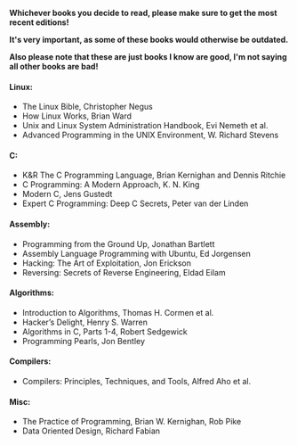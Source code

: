 **Whichever books you decide to read, please make sure to get the most recent editions!**

**It's very important, as some of these books would otherwise be outdated.**

**Also please note that these are just books I know are good, I'm not saying all other books are bad!**

#### Linux:
- The Linux Bible, Christopher Negus
- How Linux Works, Brian Ward
- Unix and Linux System Administration Handbook, Evi Nemeth et al.
- Advanced Programming in the UNIX Environment, W. Richard Stevens

#### C:
- K&R The C Programming Language,  Brian Kernighan and Dennis Ritchie
- C Programming: A Modern Approach, K. N. King
-	Modern C, Jens Gustedt
-	Expert C Programming: Deep C Secrets, Peter van der Linden

#### Assembly:
-	Programming from the Ground Up, Jonathan Bartlett
-	Assembly Language Programming with Ubuntu, Ed Jorgensen
-	Hacking: The Art of Exploitation, Jon Erickson
-	Reversing: Secrets of Reverse Engineering, Eldad Eilam

#### Algorithms:
-	Introduction to Algorithms, Thomas H. Cormen et al.
-	Hacker’s Delight, Henry S. Warren
-	Algorithms in C, Parts 1-4, Robert Sedgewick
-	Programming Pearls, Jon Bentley

#### Compilers:
-	Compilers: Principles, Techniques, and Tools, Alfred Aho et al.

#### Misc:
-	The Practice of Programming, Brian W. Kernighan, Rob Pike
-	Data Oriented Design, Richard Fabian
